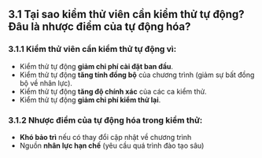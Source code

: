 ## 3.1 Tại sao kiểm thử viên cần kiểm thử tự động? Đâu là nhược điểm của tự động hóa?

### 3.1.1 Kiểm thử viên cần kiểm thử tự động vì:
- Kiểm thử tự động **giảm chi phí cài đặt ban đầu**.
- Kiểm thử tự động **tăng tính đồng bộ** của chương trình (giảm sự bất đồng bộ về nhân lực).
- Kiểm thử tự động **tăng độ chính xác** của các ca kiểm thử.
- Kiểm thử tự động **giảm chi phí kiểm thử lại**.

### 3.1.2 Nhược điểm của tự động hóa trong kiểm thử:
- **Khó bảo trì** nếu có thay đổi cập nhật về chương trình 
- Nguồn **nhân lực hạn chế** (yêu cầu quá trình đào tạo sâu)
